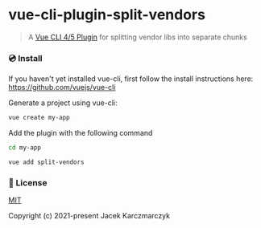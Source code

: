 # vue-cli-plugin-split-vendors

> A [Vue CLI 4/5 Plugin](https://github.com/vuejs/vue-cli) for splitting vendor libs into separate chunks

### 💿 Install

If you haven't yet installed vue-cli, first follow the install instructions here: https://github.com/vuejs/vue-cli

Generate a project using vue-cli:
```bash
vue create my-app
```

Add the plugin with the following command
```bash
cd my-app

vue add split-vendors
```

### 📑 License
[MIT](http://opensource.org/licenses/MIT)

Copyright (c) 2021-present Jacek Karczmarczyk
